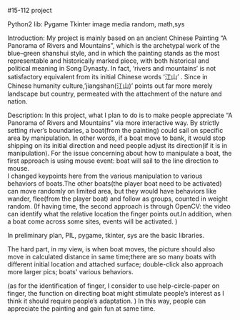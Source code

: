#15-112 project


Python2
lib: 
Pygame
Tkinter
image
media
random, math,sys


Introduction: My project is mainly based on an ancient Chinese Painting “A Panorama of Rivers and Mountains”, which is the archetypal work of the blue–green shanshui style, and in which the painting stands as the most representable and historically marked piece, with both historical and political meaning in Song Dynasty. In fact, ‘rivers and mountains’ is not satisfactory equivalent from its initial Chinese words ‘江山’ . Since in Chinese humanity culture,’jiangshan(江山)’ points out far more merely landscape but country, permeated with the attachment of the nature and nation.

Description: In this project, what I plan to do is to make people appreciate “A Panorama of Rivers and Mountains” via more interactive way. By strictly setting river’s boundaries, a boat(from the painting) could sail on specific area by manipulation. In other words, if a boat move to bank, it would stop shipping on its initial direction and need people adjust its direction(if it is in manipulation). For the issue concerning about how to manipulate a boat, the first approach is using mouse event: boat will sail to the line direction to mouse.  
I changed keypoints here from the various manipulation to various behaviors of boats.The other boats(the player boat need to be activated) can move randomly on limited area, but they would have behaviors like wander, flee(from the player boat) and follow as groups, counted in weight random.
(If having time, the second approach is through OpenCV: the video can identify what the relative location the finger points out.In addition, when a boat come across some sites, events will be activated. )

In preliminary plan, PIL, pygame, tkinter, sys are the basic libraries.

The hard part, in my view, is when boat moves, the picture should also move in calculated distance in same time;there are so many boats with different initial location and attached surface; double-click also approach more larger pics; boats' various behaviors.


(as for the identification of finger, I consider to use help-circle-paper on finger, the function on directing boat might stimulate people’s interest as I think it should require people’s adaptation. )
In this way, people can appreciate the painting and gain fun at same time.

